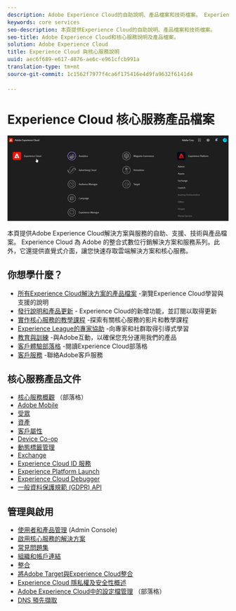 ```yaml
---
description: Adobe Experience Cloud的自助說明、產品檔案和技術檔案。 Experience Cloud 為 Adobe 的整合式數位行銷解決方案和服務系列。
keywords: core services
seo-description: 本頁提供Experience Cloud的自助說明、產品檔案和技術檔案。
seo-title: Adobe Experience Cloud和核心服務說明及產品檔案。
solution: Adobe Experience Cloud
title: Experience Cloud 與核心服務說明
uuid: aec6f689-e617-4876-ae6c-e961cfcb991a
translation-type: tm+mt
source-git-commit: 1c1562f7977f4ca6f175416e4d9fa9632f6141d4

---
```



# Experience Cloud 核心服務產品檔案

![Experience Cloud](assets/cloud-pulldown.png)

本頁提供Adobe Experience Cloud解決方案與服務的自助、支援、技術與產品檔案。 Experience Cloud 為 Adobe 的整合式數位行銷解決方案和服務系列。此外，它還提供直覺式介面，讓您快速存取雲端解決方案和核心服務。

## 你想學什麼？

* [所有Experience Cloud解決方案的產品檔案](https://docs.adobe.com/content/help/en/experience-cloud/user-guides/home.html) -瀏覽Experience Cloud學習與支援的說明
* [發行說明和產品更新](https://docs.adobe.com/content/help/zh-Hant/release-notes/experience-cloud/current.html) - Experience Cloud的新增功能，並訂閱以取得更新
* [實作核心服務的教學課程](https://docs.adobe.com/content/help/en/core-services-learn/tutorials/overview.html) -探索有關核心服務的影片和教學課程
* [Experience League的專家協助](https://landing.adobe.com/experience-league/) -向專家和社群取得引導式學習
* [教育與訓練](https://helpx.adobe.com/learning.html?promoid=KAUDK) -與Adobe互動，以確保您充分運用我們的產品
* [客戶體驗部落格](https://theblog.adobe.com/customer-experience/) -閱讀Experience Cloud部落格
* [客戶服務](https://helpx.adobe.com/tw/contact/enterprise-support.ec.html) -聯絡Adobe客戶服務

## 核心服務產品文件

* [核心服務概觀](https://theblog.adobe.com/part-2-capturing-leveraging-consumer-behavior-adobe-marketing-cloud/) （部落格）
* [Adobe Mobile](https://docs.adobe.com/content/help/zh-Hant/mobile-services/using/home.html)
* [受眾](https://docs.adobe.com/content/help/zh-Hant/core-services/interface/audiences/audience-library.html)
* [資產](experience-cloud-assets/experience-cloud-assets.md)
* [客戶屬性](https://docs.adobe.com/content/help/zh-Hant/core-services/interface/customer-attributes/attributes.html)
* [Device Co-op](https://docs.adobe.com/content/help/zh-Hant/device-co-op/using/home.html)
* [動態標籤管理](https://docs.adobe.com/content/help/zh-Hant/dtm/using/dtm-home.html)
* [Exchange](https://experiencecloud.adobeexchange.com/)
* [Experience Cloud ID 服務](https://docs.adobe.com/content/help/zh-Hant/id-service/using/home.html)
* [Experience Platform Launch](https://docs.adobelaunch.com/)
* [Experience Cloud Debugger](https://docs.adobe.com/content/help/zh-Hant/debugger/using/experience-cloud-debugger.html)
* [一般資料保護規範 (GDPR) API](https://www.adobe.io/apis/experiencecloud/gdpr.html)

## 管理與啟用

* [使用者和產品管理](admin-getting-started/admin-getting-started.md) (Admin Console)
* [啟用核心服務的解決方案](core-services/core-services.md)
* [常見問題集](admin-getting-started/admin-getting-started.md)
* [組織和帳戶連結](admin-getting-started/organizations.md)
* [整合](marketing-cloud-integrations.md)
* [將Adobe Target與Experience Cloud整合](https://docs.adobe.com/content/help/zh-Hant/target/using/integrate/a4t/a4t.html)
* [Experience Cloud 隱私權及安全性概述](assets/Adobe-Marketing-Cloud-Privacy-and-Security-Overview.pdf)
* [Adobe Experience Cloud中的設定檔管理](https://theblog.adobe.com/profile-management-adobe-marketing-cloud-comes-together/) （部落格）
* [DNS 預先擷取](admin-getting-started/admin-getting-started.md#concept_6BC8C6856E3644F8956D7AD0A96383B7)
